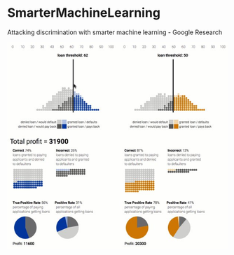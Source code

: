 # SmarterMachineLearning
Attacking discrimination with smarter machine learning - Google Research

![alt tag](https://raw.githubusercontent.com/fotisz/SmarterMachineLearning/master/Attacking%20Discrimination%20with%20Smarter%20ML.jpg)
